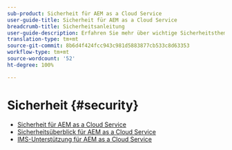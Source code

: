 ```yaml
---
sub-product: Sicherheit für AEM as a Cloud Service
user-guide-title: Sicherheit für AEM as a Cloud Service
breadcrumb-title: Sicherheitsanleitung
user-guide-description: Erfahren Sie mehr über wichtige Sicherheitsthemen zu Experience Manager as a Cloud Service.
translation-type: tm+mt
source-git-commit: 8b6d4f424fcc943c981d5883877cb533c8d63353
workflow-type: tm+mt
source-wordcount: '52'
ht-degree: 100%

---
```



# Sicherheit {#security}

+ [Sicherheit für AEM as a Cloud Service](/help/security/home.md)
+ [Sicherheitsüberblick für AEM as a Cloud Service](/help/security/cloud-service-security-overview.md)
+ [IMS-Unterstützung für AEM as a Cloud Service](ims-support.md)
